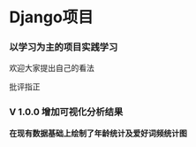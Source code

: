 # Django项目



### 以学习为主的项目实践学习

欢迎大家提出自己的看法

批评指正



### V 1.0.0 增加可视化分析结果

**在现有数据基础上绘制了年龄统计及爱好词频统计图**

